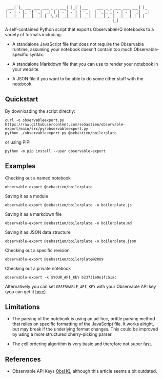          _                       _   _                            _   
     ___| |_ ___ ___ ___ _ _ ___| |_| |___    ___ _ _ ___ ___ ___| |_ 
    | . | . |_ -| -_|  _| | | .'| . | | -_|  | -_|_'_| . | . |  _|  _|
    |___|___|___|___|_|  \_/|__,|___|_|___|  |___|_,_|  _|___|_| |_|  
                                                     |_|

A self-contained Python script that exports ObservableHQ notebooks to a
variety of formats including:

-   A standalone JavaScript file that does not require the Observable
    runtime, assuming your notebook doesn't contain too much
    Observable-specific syntax.

-   A standalone Markdown file that you can use to render your notebook
    in your website.

-   A JSON file if you want to be able to do some other stuff with the
    notebook.

## Quickstart

By downloading the script directly:

    curl -o observableexport.py https://raw.githubusercontent.com/sebastien/observable-export/main/src/py/observableexport.py 
    python ./observableexport.py @sebastien/boilerplate

or using PIP:

    python -m pip install --user observable-export

## Examples

Checking out a named notebook

    observable-export @sebastien/boilerplate

Saving it as a module

    observable-export @sebastien/boilerplate -o boilerplate.js

Saving it as a markdown file

    observable-export @sebastien/boilerplate -o boilerplate.md

Saving it as JSON data structure

    observable-export @sebastien/boilerplate -o boilerplate.json

Checking out a specific revision

    observable-export @sebastien/boilerplate@2089

Checking out a private notebook

    observable-export -k $YOUR_API_KEY 623731e9e1fcb1ac

Alternatively you can set `OBSERVABLE_API_KEY` with your Observable API
key (you can get it [here](https://observablehq.com/settings/api-keys)).

## Limitations

-   The parsing of the notebook is using an ad-hoc, brittle parsing
    method that relies on specific formatting of the JavaScript file. It
    works alright, but may break if the underlying format changes. This
    could be improved by using a more structured cherry-picking parser.

-   The cell ordering algorithm is very basic and therefore not super
    fast.

## References

-   Observable API Keys
    [ObsHQ](https://observablehq.com/@observablehq/api-keys), although
    this article seems a bit outdated.
